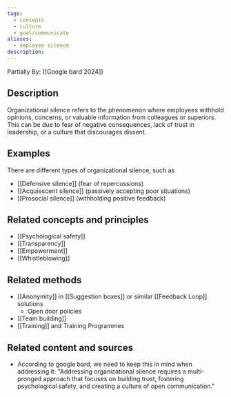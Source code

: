 ```yaml
---
tags:
  - concepts
  - culture
  - goal/communicate
aliases:
  - employee silence
description:
---
```

Partially By: [[Google bard 2024]]
## Description
Organizational silence refers to the phenomenon where employees withhold opinions, concerns, or valuable information from colleagues or superiors. This can be due to fear of negative consequences, lack of trust in leadership, or a culture that discourages dissent.

## Examples 
There are different types of organizational silence, such as 
- [[Defensive silence]] (fear of repercussions) 
- [[Acquiescent silence]] (passively accepting poor situations)
- [[Prosocial silence]] (withholding positive feedback)

## Related concepts and principles
- [[Psychological safety]]
- [[Transparency]]
- [[Empowerment]]
- [[Whistleblowing]]

## Related methods
- [[Anonymity]] in [[Suggestion boxes]] or similar [[Feedback Loop]] solutions
	- Open door policies
- [[Team building]]
- [[Training]] and Training Programmes 

## Related content and sources

- According to google bard, we need to keep this in mind when addressing it: "Addressing organizational silence requires a multi-pronged approach that focuses on building trust, fostering psychological safety, and creating a culture of open communication."